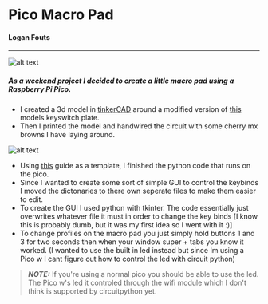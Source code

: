 # **Pico Macro Pad** 
#### Logan Fouts
---
![alt text](image.jpg)
##### As a weekend project I decided to create a little macro pad using a Raspberry Pi Pico.
- I created a 3d model in [tinkerCAD](https://tinkercad.com) around a modified version of [this](https://www.thingiverse.com/thing:4781838) models keyswitch plate.
- Then I printed the model and handwired the circuit with some cherry mx browns I have laying around. 

[//]: # (Hello)
![alt text](image.jpg)
- Using [this](https://learn.adafruit.com/diy-pico-mechanical-keyboard-with-fritzing-circuitpython) guide as a template, I finished the python code that runs on the pico.
- Since I wanted to create some sort of simple GUI to control the keybinds I moved the dictonaries to there own seperate files to make them easier to edit.
- To create the GUI I used python with tkinter. The code essentially just overwrites whatever file it must in order to change the key binds [I know this is probably dumb, but it was my first idea so I went with it :)]
- To change profiles on the macro pad you just simply hold buttons 1 and 3 for two seconds then when your window super + tabs you know it worked. (I wanted to use the built in led instead but since Im using a Pico w I cant figure out how to control the led with circuit python)
> **_NOTE:_**  If you're using a normal pico you should be able to use the led. The Pico w's led it controled through the wifi module which I don't think is supported by circuitpython yet.
